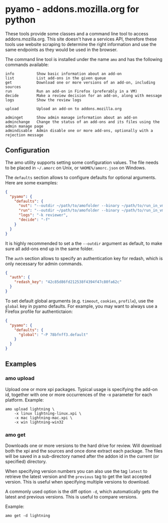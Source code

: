 pyamo - addons.mozilla.org for python
=====================================

These tools provide some classes and a command line tool to access addons.mozilla.org. This site
doesn't have a services API, therefore these tools use website scraping to determine the right
information and use the same endpoints as they would be used in the browser.

The command line tool is installed under the name `amo` and has the following commands available:

    info          Show basic information about an add-on
    list          List add-ons in the given queue
    get           Download one or more versions of an add-on, including sources
    run           Run an add-on in Firefox (preferably in a VM)
    decide        Make a review decision for an add-on, along with message
    logs          Show the review logs

    upload        Upload an add-on to addons.mozilla.org

    adminget      Show admin manage information about an add-on
    adminchange   Change the status of an add-ons and its files using the admin manage page
    admindisable  Admin disable one or more add-ons, optionally with a rejection message

Configuration
-------------
The amo utility supports setting some configuration values. The file needs to be placed in
`~/.amorc` on Unix, or `%HOME%/amorc.json` on Windows.

The `defaults` section allows to configure defaults for optional arguments. Here are some
examples:

```json
{
  "pyamo": {
    "defaults": {
      "out": "--outdir ~/path/to/amofolder --binary ~/path/to/run_in_vm.py",
      "run": "--outdir ~/path/to/amofolder --binary ~/path/to/run_in_vm.py",
      "logs": "-k reviewer",
      "decide": "-f"
    }
  }
}
```

It is highly recommended to set a the `--outdir` argument as default, to make
sure all add-ons end up in the same folder.

The `auth` section allows to specify an authentication key for redash, which is only necessary for
admin commands.

```json
{
  "auth": {
    "redash_key": "42c85d86fd212538f4394f47c80fa62c"
  }
}
```

To set default global arguments (e.g. `timeout`, `cookies`, `profile`), use the `global` key in pyamo defaults.
For example, you may want to always use a Firefox profile for authentictaion:

```json
{
  "pyamo": {
    "defaults": {
      "global": "-P 78bfnff3.default"
    }
  }
}
```

Examples
--------

### amo upload
Upload one or more xpi packages. Typical usage is specifying the add-on id, together with one or
more occurrences of the -x parameter for each platform. Example:

```
amo upload lightning \
    -x linux lightning-linux.xpi \
    -x mac lightning-mac.xpi \
    -x win lightning-win32
```

### amo get
Downloads one or more versions to the hard drive for review. Will download both the xpi and the
sources and once done extract each package. The files will be saved in a sub-directory named after
the addon id in the current (or specified) directory.

When specifying version numbers you can also use the tag `latest` to retrieve the latest version and
the `previous` tag to get the last accepted version. This is useful when specifying multiple
versions to download.

A commonly used option is the diff option `-d`, which automatically gets the latest and previous
versions. This is useful to compare versions.

Example:

```
amo get -d lightning
```
